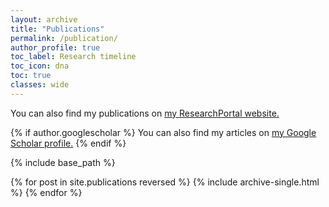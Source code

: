 ```yaml
---
layout: archive
title: "Publications"
permalink: /publication/
author_profile: true
toc_label: Research timeline
toc_icon: dna
toc: true
classes: wide
---
```


You can also find my publications on <u><a href="https://researchportal.bath.ac.uk/en/persons/max-valentine" target="_blank" rel="noopener">my ResearchPortal website</a>.</u>

{% if author.googlescholar %}
  You can also find my articles on <u><a href="{{author.googlescholar}}">my Google Scholar profile</a>.</u>
{% endif %}

{% include base_path %}

{% for post in site.publications reversed %}
  {% include archive-single.html %}
{% endfor %}
